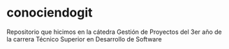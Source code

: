 # conociendogit
Repositorio que hicimos en la cátedra Gestión de Proyectos del 3er año de la carrera Técnico Superior en Desarrollo de Software
